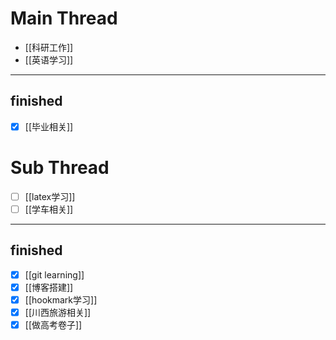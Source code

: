 # Main Thread
- [[科研工作]]
- [[英语学习]]

---
## finished
- [x] [[毕业相关]]

# Sub Thread
- [ ] [[latex学习]]
- [ ] [[学车相关]]

---
## finished
- [x] [[git learning]]
- [x] [[博客搭建]]
- [x] [[hookmark学习]]
- [x] [[川西旅游相关]]
- [x] [[做高考卷子]]